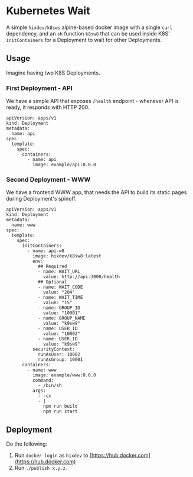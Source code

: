 # Kubernetes Wait

A simple `hixdev/k8sws` alpine-based docker image with a single `curl`
dependency, and an `sh` function `k8sw8` that can be used inside K8S'
`initContainers` for a Deployment to wait for other Deployments.

## Usage

Imagine having two K8S Deployments.

### First Deployment - API

We have a simple API that exposes `/health` endpoint - whenever API is ready, it
responds with HTTP 200.

```
apiVersion: apps/v1
kind: Deployment
metadata:
  name: api
spec:
  template:
    spec:
      containers:
        - name: api
          image: example/api:0.0.0
```

### Second Deployment - WWW

We have a frontend WWW app, that needs the API to build its static pages during
Deployment's spinoff.

```
apiVersion: apps/v1
kind: Deployment
metadata:
  name: www
spec:
  template:
    spec:
      initContainers:
        - name: api-w8
          image: hixdev/k8sw8:latest
          env:
            ## Required
            - name: WAIT_URL
              value: http://api:3000/health
            ## Optional
            - name: WAIT_CODE
              value: "204"
            - name: WAIT_TIME
              value: "15"
            - name: GROUP_ID
              value: "10001"
            - name: GROUP_NAME
              value: "k9sw9"
            - name: USER_ID
              value: "10002"
            - name: USER_ID
              value: "k9sw9"
          securityContext:
            runAsUser: 10002
            runAsGroup: 10001
      containers:
        - name: www
          image: example/www:0.0.0
          command:
            - /bin/sh
          args:
            - -cx
            - |
              npm run build
              npm run start
```

## Deployment

Do the following:

1. Run `docker login` as `hixdev` to [https://hub.docker.com](https://hub.docker.com)
2. Run `./publish x.y.z.`

